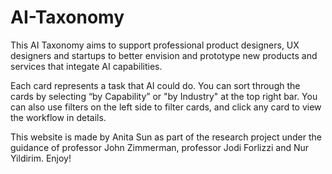 # AI-Taxonomy

This AI Taxonomy aims to support professional product designers, UX designers and startups to better envision and prototype new products and services that integate AI capabilities.  

Each card represents a task that AI could do. You can sort through the cards by selecting “by Capability” or "by Industry" at the top right bar. You can also use filters on the left side to filter cards, and click any card to view the workflow in details.  

This website is made by Anita Sun as part of the research project under the guidance of professor John Zimmerman, professor Jodi Forlizzi and Nur Yildirim. Enjoy!
